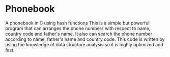 # Phonebook
A phonebook in C using hash functions
This is a simple but powerfull program that can arranges the phone numbers with respect to name, country code and father's name.
It also can search the phone number according to name, father's name and country code.
This code is written by using the knowledge of data structure analysis so it is highly optimized and fast.
